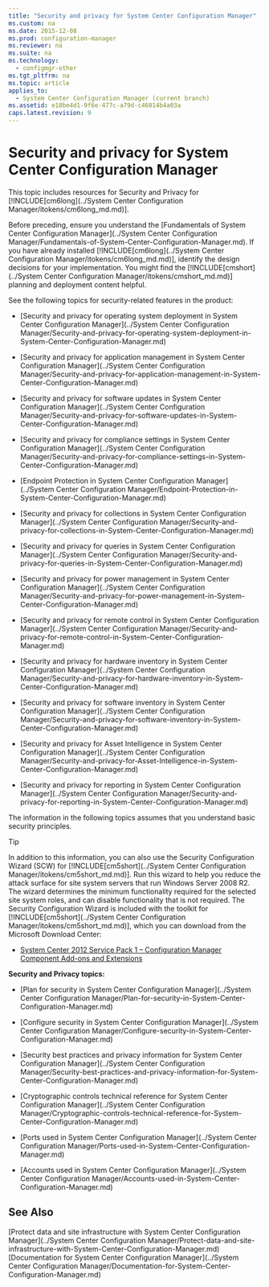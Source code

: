 ```yaml
---
title: "Security and privacy for System Center Configuration Manager"
ms.custom: na
ms.date: 2015-12-08
ms.prod: configuration-manager
ms.reviewer: na
ms.suite: na
ms.technology: 
  - configmgr-other
ms.tgt_pltfrm: na
ms.topic: article
applies_to: 
  - System Center Configuration Manager (current branch)
ms.assetid: e18be4d1-9f6e-477c-a79d-c46014b4a03a
caps.latest.revision: 9
---
```

# Security and privacy for System Center Configuration Manager
This topic includes resources for Security and Privacy for [!INCLUDE[cm6long](../System Center Configuration Manager/itokens/cm6long_md.md)].  
  
 Before preceding, ensure  you understand the [Fundamentals of System Center Configuration Manager](../System Center Configuration Manager/Fundamentals-of-System-Center-Configuration-Manager.md). If you have already installed [!INCLUDE[cm6long](../System Center Configuration Manager/itokens/cm6long_md.md)], identify the design decisions for your implementation. You might find the [!INCLUDE[cmshort](../System Center Configuration Manager/itokens/cmshort_md.md)] planning and deployment content helpful.  
  
 See the following topics for security-related features in the product:  
  
-   [Security and privacy for operating system deployment in System Center Configuration Manager](../System Center Configuration Manager/Security-and-privacy-for-operating-system-deployment-in-System-Center-Configuration-Manager.md)  
  
-   [Security and privacy for application management in System Center Configuration Manager](../System Center Configuration Manager/Security-and-privacy-for-application-management-in-System-Center-Configuration-Manager.md)  
  
-   [Security and privacy for software updates in System Center Configuration Manager](../System Center Configuration Manager/Security-and-privacy-for-software-updates-in-System-Center-Configuration-Manager.md)  
  
-   [Security and privacy for compliance settings in System Center Configuration Manager](../System Center Configuration Manager/Security-and-privacy-for-compliance-settings-in-System-Center-Configuration-Manager.md)  
  
-   [Endpoint Protection in System Center Configuration Manager](../System Center Configuration Manager/Endpoint-Protection-in-System-Center-Configuration-Manager.md)  
  
-   [Security and privacy for collections in System Center Configuration Manager](../System Center Configuration Manager/Security-and-privacy-for-collections-in-System-Center-Configuration-Manager.md)  
  
-   [Security and privacy for queries in System Center Configuration Manager](../System Center Configuration Manager/Security-and-privacy-for-queries-in-System-Center-Configuration-Manager.md)  
  
-   [Security and privacy for power management in System Center Configuration Manager](../System Center Configuration Manager/Security-and-privacy-for-power-management-in-System-Center-Configuration-Manager.md)  
  
-   [Security and privacy for remote control in System Center Configuration Manager](../System Center Configuration Manager/Security-and-privacy-for-remote-control-in-System-Center-Configuration-Manager.md)  
  
-   [Security and privacy for hardware inventory in System Center Configuration Manager](../System Center Configuration Manager/Security-and-privacy-for-hardware-inventory-in-System-Center-Configuration-Manager.md)  
  
-   [Security and privacy for software inventory in System Center Configuration Manager](../System Center Configuration Manager/Security-and-privacy-for-software-inventory-in-System-Center-Configuration-Manager.md)  
  
-   [Security and privacy for Asset Intelligence in System Center Configuration Manager](../System Center Configuration Manager/Security-and-privacy-for-Asset-Intelligence-in-System-Center-Configuration-Manager.md)  
  
-   [Security and privacy for reporting in System Center Configuration Manager](../System Center Configuration Manager/Security-and-privacy-for-reporting-in-System-Center-Configuration-Manager.md)  
  
 The information in the  following topics assumes that you understand basic security principles.  
  
> [!TIP]  
>  In addition to this information, you can also use the Security Configuration Wizard (SCW) for [!INCLUDE[cm5short](../System Center Configuration Manager/itokens/cm5short_md.md)]. Run this wizard to help you reduce the attack surface for site system servers that run Windows Server 2008 R2. The wizard determines the minimum functionality required for the selected site system roles, and can disable functionality that is not required. The Security Configuration Wizard is included with the toolkit for [!INCLUDE[cm5short](../System Center Configuration Manager/itokens/cm5short_md.md)], which you can download from the Microsoft Download Center:  
>   
>  -   [System Center 2012 Service Pack 1 – Configuration Manager Component Add-ons and Extensions](http://www.microsoft.com/download/details.aspx?id=36213)  
  
 **Security and Privacy topics:**  
  
-   [Plan for security in System Center Configuration Manager](../System Center Configuration Manager/Plan-for-security-in-System-Center-Configuration-Manager.md)  
  
-   [Configure security in System Center Configuration Manager](../System Center Configuration Manager/Configure-security-in-System-Center-Configuration-Manager.md)  
  
 
-   [Security best practices and privacy information for System Center Configuration Manager](../System Center Configuration Manager/Security-best-practices-and-privacy-information-for-System-Center-Configuration-Manager.md)  
  
-   [Cryptographic controls technical reference for System Center Configuration Manager](../System Center Configuration Manager/Cryptographic-controls-technical-reference-for-System-Center-Configuration-Manager.md)  
  
-   [Ports used in System Center Configuration Manager](../System Center Configuration Manager/Ports-used-in-System-Center-Configuration-Manager.md)  
  
-   [Accounts used in System Center Configuration Manager](../System Center Configuration Manager/Accounts-used-in-System-Center-Configuration-Manager.md)  
  
## See Also  
 [Protect data and site infrastructure with System Center Configuration Manager](../System Center Configuration Manager/Protect-data-and-site-infrastructure-with-System-Center-Configuration-Manager.md)   
 [Documentation for System Center Configuration Manager](../System Center Configuration Manager/Documentation-for-System-Center-Configuration-Manager.md)
